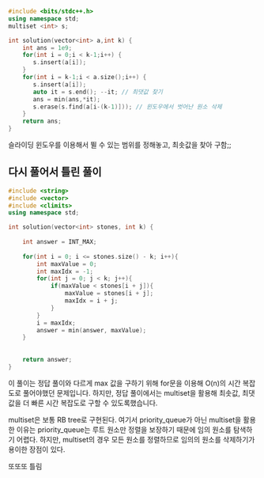 ```cpp
#include <bits/stdc++.h>
using namespace std;
multiset <int> s;

int solution(vector<int> a,int k) {
    int ans = 1e9;
    for(int i = 0;i < k-1;i++) {
       s.insert(a[i]);
    }
    for(int i = k-1;i < a.size();i++) {
       s.insert(a[i]);
       auto it = s.end(); --it; // 최댓값 찾기
       ans = min(ans,*it);
       s.erase(s.find(a[i-(k-1)])); // 윈도우에서 벗어난 원소 삭제
    }
    return ans;
}
```
슬라이딩 윈도우를 이용해서 뛸 수 있는 범위를 정해놓고, 최솟값을 찾아 구함;;


## 다시 풀어서 틀린 풀이
```cpp
#include <string>
#include <vector>
#include <climits>
using namespace std;

int solution(vector<int> stones, int k) {
    
    int answer = INT_MAX;
    
    for(int i = 0; i <= stones.size() - k; i++){
        int maxValue = 0;
        int maxIdx = -1;
        for(int j = 0; j < k; j++){
            if(maxValue < stones[i + j]){
                maxValue = stones[i + j];
                maxIdx = i + j;
            }
        }
        i = maxIdx;
        answer = min(answer, maxValue);
    }
    
    
    return answer;
}
```
이 풀이는 정답 풀이와 다르게 max 값을 구하기 위해 for문을 이용해 O(n)의 시간 복잡도로 풀어야했던 문제입니다.
하지만, 정답 풀이에서는 multiset을 활용해 최솟값, 최댓값을 더 빠른 시간 복잡도로 구할 수 있도록했습니다.

multiset은 보통 RB tree로 구현된다.
여기서 priority_queue가 아닌 multiset을 활용한 이유는 priority_queue는 루트 원소만 정렬을 보장하기 때문에 임의 원소를 탐색하기 어렵다.
하지만, multiset의 경우 모든 원소를 정렬하므로 임의의 원소를 삭제하기가 용이한 장점이 있다.

또또또 틀림